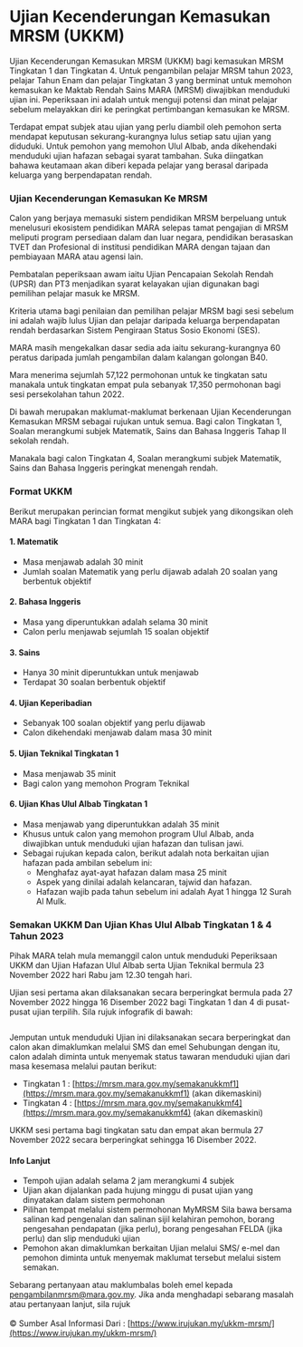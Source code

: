 # Ujian Kecenderungan Kemasukan MRSM (UKKM)

Ujian Kecenderungan Kemasukan MRSM (UKKM) bagi kemasukan MRSM Tingkatan 1 dan Tingkatan 4. Untuk pengambilan pelajar MRSM tahun 2023, pelajar Tahun Enam dan pelajar Tingkatan 3 yang berminat untuk memohon kemasukan ke Maktab Rendah Sains MARA (MRSM) diwajibkan menduduki ujian ini. Peperiksaan ini adalah untuk menguji potensi dan minat pelajar sebelum melayakkan diri ke peringkat pertimbangan kemasukan ke MRSM.&#x20;

Terdapat empat subjek atau ujian yang perlu diambil oleh pemohon serta mendapat keputusan sekurang-kurangnya lulus setiap satu ujian yang diduduki. Untuk pemohon yang memohon Ulul Albab, anda dikehendaki menduduki ujian hafazan sebagai syarat tambahan. Suka diingatkan bahawa keutamaan akan diberi kepada pelajar yang berasal daripada keluarga yang berpendapatan rendah.

### Ujian Kecenderungan Kemasukan Ke MRSM&#x20;

Calon yang berjaya memasuki sistem pendidikan MRSM berpeluang untuk menelusuri ekosistem pendidikan MARA selepas tamat pengajian di MRSM meliputi program persediaan dalam dan luar negara, pendidikan berasaskan TVET dan Profesional di institusi pendidikan MARA dengan tajaan dan pembiayaan MARA atau agensi lain.&#x20;

Pembatalan peperiksaan awam iaitu Ujian Pencapaian Sekolah Rendah (UPSR) dan PT3 menjadikan syarat kelayakan ujian digunakan bagi pemilihan pelajar masuk ke MRSM.&#x20;

Kriteria utama bagi penilaian dan pemilihan pelajar MRSM bagi sesi sebelum ini adalah wajib lulus Ujian dan pelajar daripada keluarga berpendapatan rendah berdasarkan Sistem Pengiraan Status Sosio Ekonomi (SES).

MARA masih mengekalkan dasar sedia ada iaitu sekurang-kurangnya 60 peratus daripada jumlah pengambilan dalam kalangan golongan B40.&#x20;

Mara menerima sejumlah 57,122 permohonan untuk ke tingkatan satu manakala untuk tingkatan empat pula sebanyak 17,350 permohonan bagi sesi persekolahan tahun 2022.&#x20;

Di bawah merupakan maklumat-maklumat berkenaan Ujian Kecenderungan Kemasukan MRSM sebagai rujukan untuk semua. Bagi calon Tingkatan 1, Soalan merangkumi subjek Matematik, Sains dan Bahasa Inggeris Tahap II sekolah rendah.&#x20;

Manakala bagi calon Tingkatan 4, Soalan merangkumi subjek Matematik, Sains dan Bahasa Inggeris peringkat menengah rendah.

### Format UKKM&#x20;

Berikut merupakan perincian format mengikut subjek yang dikongsikan oleh MARA bagi Tingkatan 1 dan Tingkatan 4:&#x20;

#### 1. Matematik&#x20;

* Masa menjawab adalah 30 minit
* &#x20;Jumlah soalan Matematik yang perlu dijawab adalah 20 soalan yang berbentuk objektif&#x20;

#### 2. Bahasa Inggeris&#x20;

* Masa yang diperuntukkan adalah selama 30 minit&#x20;
* Calon perlu menjawab sejumlah 15 soalan objektif&#x20;

#### 3. Sains

* Hanya 30 minit diperuntukkan untuk menjawab
* Terdapat 30 soalan berbentuk objektif&#x20;

#### 4. Ujian Keperibadian&#x20;

* Sebanyak 100 soalan objektif yang perlu dijawab&#x20;
* Calon dikehendaki menjawab dalam masa 30 minit&#x20;

#### 5. Ujian Teknikal Tingkatan 1&#x20;

* Masa menjawab 35 minit&#x20;
* Bagi calon yang memohon Program Teknikal&#x20;

#### 6. Ujian Khas Ulul Albab Tingkatan 1&#x20;

* Masa menjawab yang diperuntukkan adalah 35 minit
* Khusus untuk calon yang memohon program Ulul Albab, anda diwajibkan untuk menduduki ujian hafazan dan tulisan jawi.
* Sebagai rujukan kepada calon, berikut adalah nota berkaitan ujian hafazan pada ambilan sebelum ini:
  * Menghafaz ayat-ayat hafazan dalam masa 25 minit
  * Aspek yang dinilai adalah kelancaran, tajwid dan hafazan.
  * Hafazan wajib pada tahun sebelum ini adalah Ayat 1 hingga 12 Surah Al Mulk.&#x20;

### Semakan UKKM Dan Ujian Khas Ulul Albab Tingkatan 1 & 4 Tahun 2023&#x20;

Pihak MARA telah mula memanggil calon untuk menduduki Peperiksaan UKKM dan Ujian Hafazan Ulul Albab serta Ujian Teknikal bermula 23 November 2022 hari Rabu jam 12.30 tengah hari.&#x20;

Ujian sesi pertama akan dilaksanakan secara berperingkat bermula pada 27 November 2022 hingga 16 Disember 2022 bagi Tingkatan 1 dan 4 di pusat-pusat ujian terpilih. Sila rujuk infografik di bawah:

<figure><img src="https://www.irujukan.my/wp-content/uploads/2020/08/semakan-ujian-kemasukan-mrsm-ukkm-2023.png" alt=""><figcaption></figcaption></figure>

Jemputan untuk menduduki Ujian ini dilaksanakan secara berperingkat dan calon akan dimaklumkan melalui SMS dan emel Sehubungan dengan itu, calon adalah diminta untuk menyemak status tawaran menduduki ujian dari masa kesemasa melalui pautan berikut:

* Tingkatan 1 : [https://mrsm.mara.gov.my/semakanukkmf1](https://mrsm.mara.gov.my/semakanukkmf1) (akan dikemaskini)&#x20;
* Tingkatan 4 : [https://mrsm.mara.gov.my/semakanukkmf4](https://mrsm.mara.gov.my/semakanukkmf4) (akan dikemaskini)&#x20;

UKKM sesi pertama bagi tingkatan satu dan empat akan bermula 27 November 2022 secara berperingkat sehingga 16 Disember 2022.&#x20;

#### Info Lanjut&#x20;

* Tempoh ujian adalah selama 2 jam merangkumi 4 subjek&#x20;
* Ujian akan dijalankan pada hujung minggu di pusat ujian yang dinyatakan dalam sistem permohonan&#x20;
* Pilihan tempat melalui sistem permohonan MyMRSM Sila bawa bersama salinan kad pengenalan dan salinan sijil kelahiran pemohon, borang pengesahan pendapatan (jika perlu), borang pengesahan FELDA (jika perlu) dan slip menduduki ujian&#x20;
* Pemohon akan dimaklumkan berkaitan Ujian melalui SMS/ e-mel dan pemohon diminta untuk menyemak maklumat tersebut melalui sistem semakan.&#x20;

Sebarang pertanyaan atau maklumbalas boleh emel kepada pengambilanmrsm@mara.gov.my. Jika anda menghadapi sebarang masalah atau pertanyaan lanjut, sila rujuk\
\
© Sumber Asal Informasi Dari : [https://www.irujukan.my/ukkm-mrsm/](https://www.irujukan.my/ukkm-mrsm/)
